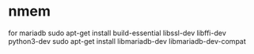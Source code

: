 # nmem

for mariadb
sudo apt-get install build-essential libssl-dev libffi-dev python3-dev
sudo apt-get install libmariadb-dev libmariadb-dev-compat